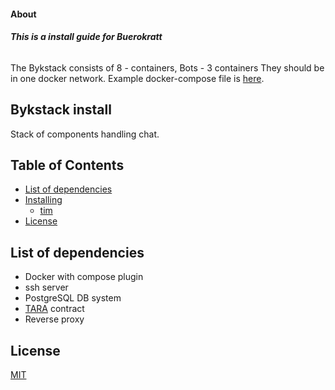 #### About
##### This is a install guide for Buerokratt

######
The Bykstack consists of 8 - containers, Bots - 3 containers They should be in one docker network. Example docker-compose file is [here](../main/default-setup/backoffice-and-bykstack/docker-compose.yml).

## Bykstack install

Stack of components handling chat.

## Table of Contents

- [List of dependencies](#list-of-dependencies)
- [Installing](#installing)
  - [tim](#tim)
- [License](#license)

## List of dependencies

- Docker with compose plugin
- ssh server
- PostgreSQL DB system
- [TARA](https://www.ria.ee/en/state-information-system/eid/partners.html#tara) contract
- Reverse proxy


## License

[MIT](../LICENSE)
